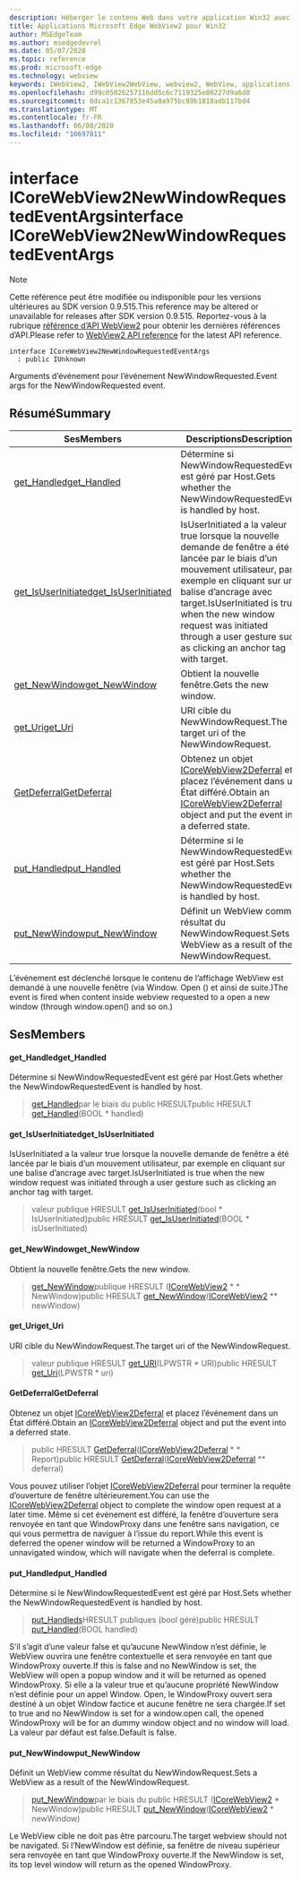```yaml
---
description: Héberger le contenu Web dans votre application Win32 avec le contrôle Microsoft Edge WebView2
title: Applications Microsoft Edge WebView2 pour Win32
author: MSEdgeTeam
ms.author: msedgedevrel
ms.date: 05/07/2020
ms.topic: reference
ms.prod: microsoft-edge
ms.technology: webview
keywords: IWebView2, IWebView2WebView, webview2, WebView, applications Win32, Win32, Edge, ICoreWebView2, ICoreWebView2Controller, contrôle de navigateur, html Edge
ms.openlocfilehash: d99c05026257116dd5c6c7119325e00227d9a6d0
ms.sourcegitcommit: 8dca1c1367853e45a0a975bc89b1818adb117bd4
ms.translationtype: MT
ms.contentlocale: fr-FR
ms.lasthandoff: 06/08/2020
ms.locfileid: "10697811"
---
```

# <span data-ttu-id="2c337-104">interface ICoreWebView2NewWindowRequestedEventArgs</span><span class="sxs-lookup"><span data-stu-id="2c337-104">interface ICoreWebView2NewWindowRequestedEventArgs</span></span> 

> [!NOTE]
> <span data-ttu-id="2c337-105">Cette référence peut être modifiée ou indisponible pour les versions ultérieures au SDK version 0.9.515.</span><span class="sxs-lookup"><span data-stu-id="2c337-105">This reference may be altered or unavailable for releases after SDK version 0.9.515.</span></span> <span data-ttu-id="2c337-106">Reportez-vous à la rubrique [référence d’API WebView2](../../../webview2-api-reference.md) pour obtenir les dernières références d’API.</span><span class="sxs-lookup"><span data-stu-id="2c337-106">Please refer to [WebView2 API reference](../../../webview2-api-reference.md) for the latest API reference.</span></span>

```
interface ICoreWebView2NewWindowRequestedEventArgs
  : public IUnknown
```

<span data-ttu-id="2c337-107">Arguments d’événement pour l’événement NewWindowRequested.</span><span class="sxs-lookup"><span data-stu-id="2c337-107">Event args for the NewWindowRequested event.</span></span>

## <span data-ttu-id="2c337-108">Résumé</span><span class="sxs-lookup"><span data-stu-id="2c337-108">Summary</span></span>

 <span data-ttu-id="2c337-109">Ses</span><span class="sxs-lookup"><span data-stu-id="2c337-109">Members</span></span>                        | <span data-ttu-id="2c337-110">Descriptions</span><span class="sxs-lookup"><span data-stu-id="2c337-110">Descriptions</span></span>
--------------------------------|---------------------------------------------
[<span data-ttu-id="2c337-111">get_Handled</span><span class="sxs-lookup"><span data-stu-id="2c337-111">get_Handled</span></span>](#get_handled) | <span data-ttu-id="2c337-112">Détermine si NewWindowRequestedEvent est géré par Host.</span><span class="sxs-lookup"><span data-stu-id="2c337-112">Gets whether the NewWindowRequestedEvent is handled by host.</span></span>
[<span data-ttu-id="2c337-113">get_IsUserInitiated</span><span class="sxs-lookup"><span data-stu-id="2c337-113">get_IsUserInitiated</span></span>](#get_isuserinitiated) | <span data-ttu-id="2c337-114">IsUserInitiated a la valeur true lorsque la nouvelle demande de fenêtre a été lancée par le biais d’un mouvement utilisateur, par exemple en cliquant sur une balise d’ancrage avec target.</span><span class="sxs-lookup"><span data-stu-id="2c337-114">IsUserInitiated is true when the new window request was initiated through a user gesture such as clicking an anchor tag with target.</span></span>
[<span data-ttu-id="2c337-115">get_NewWindow</span><span class="sxs-lookup"><span data-stu-id="2c337-115">get_NewWindow</span></span>](#get_newwindow) | <span data-ttu-id="2c337-116">Obtient la nouvelle fenêtre.</span><span class="sxs-lookup"><span data-stu-id="2c337-116">Gets the new window.</span></span>
[<span data-ttu-id="2c337-117">get_Uri</span><span class="sxs-lookup"><span data-stu-id="2c337-117">get_Uri</span></span>](#get_uri) | <span data-ttu-id="2c337-118">URI cible du NewWindowRequest.</span><span class="sxs-lookup"><span data-stu-id="2c337-118">The target uri of the NewWindowRequest.</span></span>
[<span data-ttu-id="2c337-119">GetDeferral</span><span class="sxs-lookup"><span data-stu-id="2c337-119">GetDeferral</span></span>](#getdeferral) | <span data-ttu-id="2c337-120">Obtenez un objet [ICoreWebView2Deferral](icorewebview2deferral.md) et placez l’événement dans un État différé.</span><span class="sxs-lookup"><span data-stu-id="2c337-120">Obtain an [ICoreWebView2Deferral](icorewebview2deferral.md) object and put the event into a deferred state.</span></span>
[<span data-ttu-id="2c337-121">put_Handled</span><span class="sxs-lookup"><span data-stu-id="2c337-121">put_Handled</span></span>](#put_handled) | <span data-ttu-id="2c337-122">Détermine si le NewWindowRequestedEvent est géré par Host.</span><span class="sxs-lookup"><span data-stu-id="2c337-122">Sets whether the NewWindowRequestedEvent is handled by host.</span></span>
[<span data-ttu-id="2c337-123">put_NewWindow</span><span class="sxs-lookup"><span data-stu-id="2c337-123">put_NewWindow</span></span>](#put_newwindow) | <span data-ttu-id="2c337-124">Définit un WebView comme résultat du NewWindowRequest.</span><span class="sxs-lookup"><span data-stu-id="2c337-124">Sets a WebView as a result of the NewWindowRequest.</span></span>

<span data-ttu-id="2c337-125">L’événement est déclenché lorsque le contenu de l’affichage WebView est demandé à une nouvelle fenêtre (via Window. Open () et ainsi de suite.)</span><span class="sxs-lookup"><span data-stu-id="2c337-125">The event is fired when content inside webview requested to a open a new window (through window.open() and so on.)</span></span>

## <span data-ttu-id="2c337-126">Ses</span><span class="sxs-lookup"><span data-stu-id="2c337-126">Members</span></span>

#### <span data-ttu-id="2c337-127">get_Handled</span><span class="sxs-lookup"><span data-stu-id="2c337-127">get_Handled</span></span> 

<span data-ttu-id="2c337-128">Détermine si NewWindowRequestedEvent est géré par Host.</span><span class="sxs-lookup"><span data-stu-id="2c337-128">Gets whether the NewWindowRequestedEvent is handled by host.</span></span>

> <span data-ttu-id="2c337-129">[get_Handled](#get_handled)par le biais du public HRESULT</span><span class="sxs-lookup"><span data-stu-id="2c337-129">public HRESULT [get_Handled](#get_handled)(BOOL \* handled)</span></span>

#### <span data-ttu-id="2c337-130">get_IsUserInitiated</span><span class="sxs-lookup"><span data-stu-id="2c337-130">get_IsUserInitiated</span></span> 

<span data-ttu-id="2c337-131">IsUserInitiated a la valeur true lorsque la nouvelle demande de fenêtre a été lancée par le biais d’un mouvement utilisateur, par exemple en cliquant sur une balise d’ancrage avec target.</span><span class="sxs-lookup"><span data-stu-id="2c337-131">IsUserInitiated is true when the new window request was initiated through a user gesture such as clicking an anchor tag with target.</span></span>

> <span data-ttu-id="2c337-132">valeur publique HRESULT [get_IsUserInitiated](#get_isuserinitiated)(bool \* IsUserInitiated)</span><span class="sxs-lookup"><span data-stu-id="2c337-132">public HRESULT [get_IsUserInitiated](#get_isuserinitiated)(BOOL \* isUserInitiated)</span></span>

#### <span data-ttu-id="2c337-133">get_NewWindow</span><span class="sxs-lookup"><span data-stu-id="2c337-133">get_NewWindow</span></span> 

<span data-ttu-id="2c337-134">Obtient la nouvelle fenêtre.</span><span class="sxs-lookup"><span data-stu-id="2c337-134">Gets the new window.</span></span>

> <span data-ttu-id="2c337-135">[get_NewWindow](#get_newwindow)publique HRESULT ([ICoreWebView2](icorewebview2.md) \* \* NewWindow)</span><span class="sxs-lookup"><span data-stu-id="2c337-135">public HRESULT [get_NewWindow](#get_newwindow)([ICoreWebView2](icorewebview2.md) \*\* newWindow)</span></span>

#### <span data-ttu-id="2c337-136">get_Uri</span><span class="sxs-lookup"><span data-stu-id="2c337-136">get_Uri</span></span> 

<span data-ttu-id="2c337-137">URI cible du NewWindowRequest.</span><span class="sxs-lookup"><span data-stu-id="2c337-137">The target uri of the NewWindowRequest.</span></span>

> <span data-ttu-id="2c337-138">valeur publique HRESULT [get_URI](#get_uri)(LPWSTR \* URI)</span><span class="sxs-lookup"><span data-stu-id="2c337-138">public HRESULT [get_Uri](#get_uri)(LPWSTR \* uri)</span></span>

#### <span data-ttu-id="2c337-139">GetDeferral</span><span class="sxs-lookup"><span data-stu-id="2c337-139">GetDeferral</span></span> 

<span data-ttu-id="2c337-140">Obtenez un objet [ICoreWebView2Deferral](icorewebview2deferral.md) et placez l’événement dans un État différé.</span><span class="sxs-lookup"><span data-stu-id="2c337-140">Obtain an [ICoreWebView2Deferral](icorewebview2deferral.md) object and put the event into a deferred state.</span></span>

> <span data-ttu-id="2c337-141">public HRESULT [GetDeferral](#getdeferral)([ICoreWebView2Deferral](icorewebview2deferral.md) \* \* Report)</span><span class="sxs-lookup"><span data-stu-id="2c337-141">public HRESULT [GetDeferral](#getdeferral)([ICoreWebView2Deferral](icorewebview2deferral.md) \*\* deferral)</span></span>

<span data-ttu-id="2c337-142">Vous pouvez utiliser l’objet [ICoreWebView2Deferral](icorewebview2deferral.md) pour terminer la requête d’ouverture de fenêtre ultérieurement.</span><span class="sxs-lookup"><span data-stu-id="2c337-142">You can use the [ICoreWebView2Deferral](icorewebview2deferral.md) object to complete the window open request at a later time.</span></span> <span data-ttu-id="2c337-143">Même si cet événement est différé, la fenêtre d’ouverture sera renvoyée en tant que WindowProxy dans une fenêtre sans navigation, ce qui vous permettra de naviguer à l’issue du report.</span><span class="sxs-lookup"><span data-stu-id="2c337-143">While this event is deferred the opener window will be returned a WindowProxy to an unnavigated window, which will navigate when the deferral is complete.</span></span>

#### <span data-ttu-id="2c337-144">put_Handled</span><span class="sxs-lookup"><span data-stu-id="2c337-144">put_Handled</span></span> 

<span data-ttu-id="2c337-145">Détermine si le NewWindowRequestedEvent est géré par Host.</span><span class="sxs-lookup"><span data-stu-id="2c337-145">Sets whether the NewWindowRequestedEvent is handled by host.</span></span>

> <span data-ttu-id="2c337-146">[put_Handleds](#put_handled)HRESULT publiques (bool géré)</span><span class="sxs-lookup"><span data-stu-id="2c337-146">public HRESULT [put_Handled](#put_handled)(BOOL handled)</span></span>

<span data-ttu-id="2c337-147">S’il s’agit d’une valeur false et qu’aucune NewWindow n’est définie, le WebView ouvrira une fenêtre contextuelle et sera renvoyée en tant que WindowProxy ouverte.</span><span class="sxs-lookup"><span data-stu-id="2c337-147">If this is false and no NewWindow is set, the WebView will open a popup window and it will be returned as opened WindowProxy.</span></span> <span data-ttu-id="2c337-148">Si elle a la valeur true et qu’aucune propriété NewWindow n’est définie pour un appel Window. Open, le WindowProxy ouvert sera destiné à un objet Window factice et aucune fenêtre ne sera chargée.</span><span class="sxs-lookup"><span data-stu-id="2c337-148">If set to true and no NewWindow is set for a window.open call, the opened WindowProxy will be for an dummy window object and no window will load.</span></span> <span data-ttu-id="2c337-149">La valeur par défaut est false.</span><span class="sxs-lookup"><span data-stu-id="2c337-149">Default is false.</span></span>

#### <span data-ttu-id="2c337-150">put_NewWindow</span><span class="sxs-lookup"><span data-stu-id="2c337-150">put_NewWindow</span></span> 

<span data-ttu-id="2c337-151">Définit un WebView comme résultat du NewWindowRequest.</span><span class="sxs-lookup"><span data-stu-id="2c337-151">Sets a WebView as a result of the NewWindowRequest.</span></span>

> <span data-ttu-id="2c337-152">[put_NewWindow](#put_newwindow)par le biais du public HRESULT ([ICoreWebView2](icorewebview2.md) \* NewWindow)</span><span class="sxs-lookup"><span data-stu-id="2c337-152">public HRESULT [put_NewWindow](#put_newwindow)([ICoreWebView2](icorewebview2.md) \* newWindow)</span></span>

<span data-ttu-id="2c337-153">Le WebView cible ne doit pas être parcouru.</span><span class="sxs-lookup"><span data-stu-id="2c337-153">The target webview should not be navigated.</span></span> <span data-ttu-id="2c337-154">Si l’NewWindow est définie, sa fenêtre de niveau supérieur sera renvoyée en tant que WindowProxy ouverte.</span><span class="sxs-lookup"><span data-stu-id="2c337-154">If the NewWindow is set, its top level window will return as the opened WindowProxy.</span></span>

